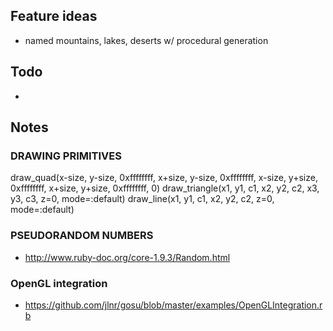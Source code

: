 ## Feature ideas
- named mountains, lakes, deserts w/ procedural generation

## Todo
- 

## Notes

### DRAWING PRIMITIVES

draw_quad(x-size, y-size, 0xffffffff, x+size, y-size, 0xffffffff, x-size, y+size, 0xffffffff, x+size, y+size, 0xffffffff, 0)
draw_triangle(x1, y1, c1, x2, y2, c2, x3, y3, c3, z=0, mode=:default)
draw_line(x1, y1, c1, x2, y2, c2, z=0, mode=:default)

### PSEUDORANDOM NUMBERS
- http://www.ruby-doc.org/core-1.9.3/Random.html

### OpenGL integration
- https://github.com/jlnr/gosu/blob/master/examples/OpenGLIntegration.rb